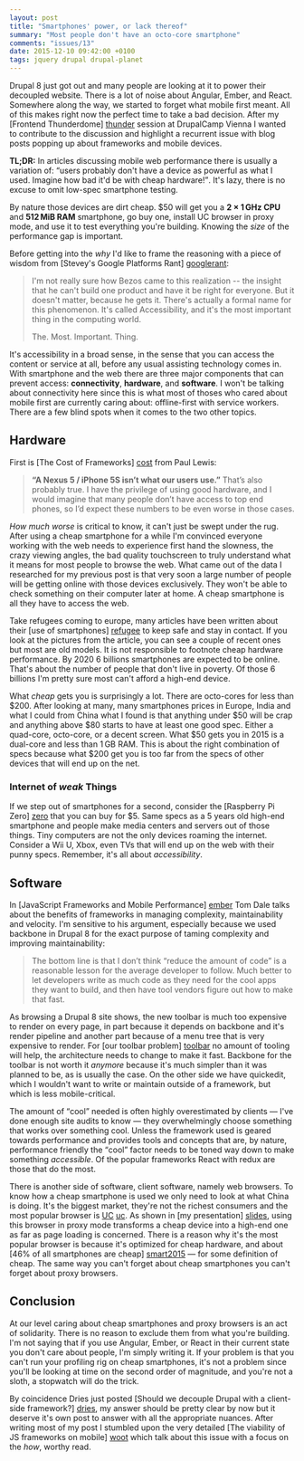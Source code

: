 ```yaml
---
layout: post
title: "Smartphones' power, or lack thereof"
summary: "Most people don't have an octo-core smartphone"
comments: "issues/13"
date: 2015-12-10 09:42:00 +0100
tags: jquery drupal drupal-planet
---
```


Drupal 8 just got out and many people are looking at it to power their 
decoupled website. There is a lot of noise about Angular, Ember, and React. 
Somewhere along the way, we started to forget what mobile first meant. All 
of this  makes right now the perfect time to take a bad decision. After my
[Frontend Thunderdome] [thunder] session at DrupalCamp Vienna I wanted to 
contribute to the discussion and highlight a recurrent issue with blog posts 
popping up about frameworks and mobile devices. 

<div class="p-highlight">
<p>
<strong>TL;DR:</strong> In articles discussing mobile web performance there is 
usually a variation of: <q>users probably don't have a device as powerful as  
what I used. Imagine how bad it'd be with cheap hardware!</q>. 
It's lazy, there is no excuse to omit low-spec smartphone testing.
</p>

<p>
By nature those devices are dirt cheap. $50 will get you a 
<strong>2 × 1&thinsp;GHz CPU</strong> and <strong>512&thinsp;MiB RAM</strong>
smartphone, go buy one, install UC browser in proxy mode, and use it to test 
everything you're building. Knowing the <em>size</em> of the performance gap 
is important.
</p> 
</div>

Before getting into the *why* I'd like to frame the reasoning with a piece of 
wisdom from [Stevey's Google Platforms Rant] [googlerant]:
            
> I'm not really sure how Bezos came to this realization -- the insight that
> he can't build one product and have it be right for everyone. But it 
> doesn't matter, because he gets it. There's actually a formal name for this 
> phenomenon. It's called Accessibility, and it's the most important thing in 
> the computing world.
> 
> The. Most. Important. Thing.

It's accessibility in a broad sense, in the sense that you can access the
content or service at all, before any usual assisting technology comes in.
With smartphone and the web there are three major components that can prevent 
access: **connectivity**, **hardware**, and **software**. I won't be talking 
about connectivity here since this is what most of thoses who cared about 
mobile first are currently caring about: offline-first with service workers. 
There are a few blind spots when it comes to the two other topics. 


## Hardware

First is [The Cost of Frameworks] [cost] from Paul Lewis: 

> **“A Nexus 5 / iPhone 5S isn’t what our users use.”** That’s also probably 
> true. I have the privilege of using good hardware, and I would imagine that
> many people don’t have access to top end phones, so I’d expect these numbers
> to be even worse in those cases.
 
*How much worse* is critical to know, it can't just be swept under the rug. 
After using a cheap smartphone for a while I'm convinced everyone working with 
the web needs to experience first hand the slowness, the crazy viewing angles, 
the bad quality touchscreen to truly understand what it means for most people
to browse the web. What came out of  the data I researched for my previous 
post is that very soon a large number of people will be getting online with 
those devices exclusively. They won't be able to check something on their 
computer later at home. A cheap smartphone is all they have to access
the web.

Take refugees coming to europe, many articles have been written about 
their [use of smartphones] [refugee] to keep safe and stay in 
contact. If you look at the pictures from the article, you can see a couple of 
recent ones but most are old models. It is not responsible to footnote cheap 
hardware performance. By 2020 6 billions smartphones are expected to be 
online. That's about the number of people that don't live in poverty. Of 
those 6 billions I'm pretty sure most can't afford a high-end device.
  
What *cheap* gets you is surprisingly a lot. There are octo-cores for less 
than $200. After looking at many, many smartphones prices in Europe, India 
and what I could from China what I found is that anything under $50 will be 
crap and anything above $80 starts to have at least one good spec. Either a 
quad-core, octo-core, or a decent screen. What $50 gets you in 2015 is a 
dual-core and less than 1&thinsp;GB RAM. This is about the right combination 
of specs because what $200 get you is too far from the specs of other devices
that will end up on the net.
   

### Internet of *weak* Things   

If we step out of smartphones for a second, consider the [Raspberry Pi Zero]
[zero] that you can buy for $5. Same specs as a 5 years old high-end 
smartphone and people make media centers and servers out of those things. 
Tiny computers are not the only devices roaming the internet.
Consider  a Wii U, Xbox, even TVs that will end up on the web with their 
punny specs. Remember, it's all about *accessibility*.  

 
   
## Software
   

In [JavaScript Frameworks and Mobile Performance] [ember] Tom Dale talks 
about the benefits of frameworks in managing complexity, maintainability and 
velocity. I'm sensitive to his argument, especially because we used backbone 
in Drupal 8 for the exact purpose of taming complexity and improving 
maintainability:

> The bottom line is that I don’t think “reduce the amount of code” is a 
> reasonable lesson for the average developer to follow. Much better to let 
> developers write as much code as they need for the cool apps they want to 
> build, and then have tool vendors figure out how to make that fast.

As browsing a Drupal 8 site shows, the new toolbar is much too expensive to 
render on every page, in part  because it depends on backbone and it's render
pipeline and another part because of a menu tree that is very expensive to 
render. For [our toolbar problem] [toolbar] no amount of tooling will help, 
the architecture needs to change to make it fast. Backbone for the toolbar is
not worth it *anymore* because it's much simpler than it was planned to be, 
as is usually the case. On the other side we have quickedit, which I
wouldn't want to write or maintain outside of a framework, but which is less 
mobile-critical. 

The amount of <q>cool</q> needed is often highly overestimated by clients — 
I've done enough site audits to know — they overwhelmingly choose something 
that works over something cool. Unless the framework used is geared towards 
performance and provides tools and concepts that are, by nature, performance
friendly the <q>cool</q> factor needs to be toned way down to make something 
*accessible*. Of the popular frameworks React with redux are those that do 
the most. 

There is another side of software, client software, namely web browsers. To
know how a cheap smartphone is used  we only need to look at what China is
doing. It's the biggest market, they're not the richest consumers and the
most popular browser is [UC] [uc]. As shown in [my presentation] [slides], 
using this browser in proxy mode transforms a cheap device into a high-end 
one as far as page loading is concerned. There is a reason why it's the most 
popular browser is because it's optimized for cheap hardware, and about [46% 
of all smartphones are cheap] [smart2015] — for some definition of cheap. The
same way you can't forget about cheap smartphones you can't forget about 
proxy browsers.  



## Conclusion


At our level caring about cheap smartphones and proxy browsers is an act of 
solidarity. There is no reason to exclude them from what you're building. I'm
not saying that if you use Angular, Ember, or React in their current state 
you don't care about people, I'm simply writing it. If your problem is 
that you can't run your profiling rig on cheap smartphones, it's not
a problem since you'll be looking at time on the second order of magnitude, 
and you're not a sloth, a stopwatch will do the trick. 

By coincidence Dries just posted [Should we decouple Drupal with a 
client-side framework?] [dries], my answer should be pretty clear by now but it 
deserve it's own post to answer with all the appropriate nuances. After 
writing most of my post I stumbled upon the very detailed [The viability of 
JS frameworks on mobile] [woot] which talk about this issue with a focus on 
the *how*, worthy read.


[thunder]: https://2015.drupalcamp.at/session/frontend-thunderdome
[landscape]: http://read.theodoreb.net/2015/smartphone-landscape-2015.html
[cost]: https://aerotwist.com/blog/the-cost-of-frameworks/
[ember]: http://tomdale.net/2015/11/javascript-frameworks-and-mobile-performance/
[viability]: https://joreteg.com/blog/viability-of-js-frameworks-on-mobile
[smart2015]: smartphone-landscape-2015.html
[googlerant]: https://plus.google.com/+RipRowan/posts/eVeouesvaVX
[uc]: http://www.ucweb.com/ucbrowser/
[dries]: http://buytaert.net/should-we-decouple-drupal-with-a-client-side-framework
[zero]: https://www.raspberrypi.org/products/pi-zero/
[slides]: http://www.slideshare.net/theodorebiadala/frontend-thunderdome
[refugee]: http://qz.com/500062/the-most-crucial-item-that-migrants-and-refugees-carry-is-a-smartphone/
[woot]: https://joreteg.com/blog/viability-of-js-frameworks-on-mobile
[toolbar]: https://www.drupal.org/node/1847792
